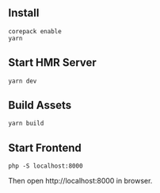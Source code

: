 ## Install

```
corepack enable
yarn
```

## Start HMR Server

```
yarn dev
```

## Build Assets

```
yarn build
```

## Start Frontend

```
php -S localhost:8000
```

Then open http://localhost:8000 in browser.
